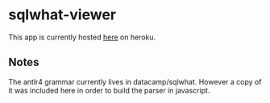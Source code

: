 sqlwhat-viewer
==============

This app is currently hosted [here](https://sqlwhat-viewer.herokuapp.com/) on heroku.

Notes
-----

The antlr4 grammar currently lives in datacamp/sqlwhat. 
However a copy of it was included here in order to build the parser in javascript.
